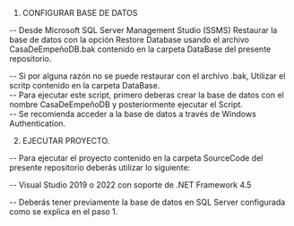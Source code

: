 1. CONFIGURAR BASE DE DATOS

-- Desde Microsoft SQL Server Management Studio (SSMS) Restaurar la base de datos con la opción Restore Database usando el archivo CasaDeEmpeñoDB.bak contenido en la carpeta DataBase del presente repositorio. 

-- Si por alguna razón no se puede restaurar con el archivo .bak, Utilizar el scritp contenido en la carpeta DataBase.                                                                                                                              
-- Para ejecutar este script, primero deberas crear la base de datos con el nombre CasaDeEmpeñoDB y posteriormente ejecutar el Script.                                                                                   
-- Se recomienda acceder a la base de datos a través de Windows Authentication.


				
2. EJECUTAR PROYECTO.

-- Para ejecutar el proyecto contenido en la carpeta SourceCode del presente repositorio deberás utilizar lo siguiente:

-- Visual Studio 2019 o 2022 con soporte de .NET Framework 4.5

-- Deberás tener previamente la base de datos en SQL Server configurada como se explica en el paso 1.

   

